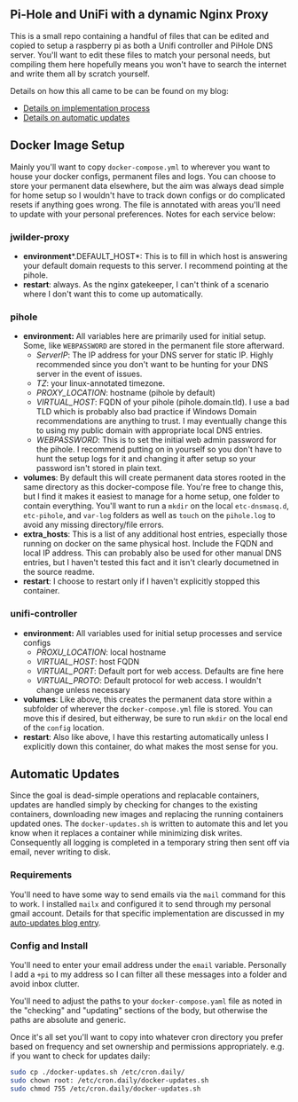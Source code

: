 ## Pi-Hole and UniFi with a dynamic Nginx Proxy
This is a small repo containing a handful of files that can be edited and copied to setup a raspberry pi as both a Unifi controller and PiHole DNS server. You'll want to edit these files to match your personal needs, but compiling them here hopefully means you won't have to search the internet and write them all by scratch yourself.

Details on how this all came to be can be found on my blog:
* [Details on implementation process](https://crayzeigh.com/how-to-setup-pihole/)
* [Details on automatic updates](https://crayzeigh.com/automated-docker-image-package-updates-on-rasberry-pi)

## Docker Image Setup
Mainly you'll want to copy `docker-compose.yml` to wherever you want to house your docker configs, permanent files and logs. You can choose to store your permanent data elsewhere, but the aim was always dead simple for home setup so I wouldn't have to track down configs or do complicated resets if anything goes wrong. The file is annotated with areas you'll need to update with your personal preferences. Notes for each service below:

### jwilder-proxy

- **environment***.DEFAULT_HOST*: This is to fill in which host is answering your default domain requests to this server. I recommend pointing at the pihole.
- **restart**: always. As the nginx gatekeeper, I can't think of a scenario where I don't want this to come up automatically.

### pihole

- **environment:** All variables here are primarily used for initial setup. Some, like `WEBPASSWORD` are stored in the permanent file store afterward.  
    - *ServerIP*: The IP address for your DNS server for static IP. Highly recommended since you don't want to be hunting for your DNS server in the event of issues.  
    - *TZ*: your linux-annotated timezone. 
    - *PROXY_LOCATION*: hostname (pihole by default)
    - *VIRTUAL_HOST*: FQDN of your pihole (pihole.domain.tld). I use a bad TLD which is probably also bad practice if Windows Domain recommendations are anything to trust. I may eventually change this to using my public domain with appropriate local DNS entries.  
    - *WEBPASSWORD*: This is to set the initial web admin password for the pihole. I recommend putting on in yourself so you don't have to hunt the setup logs for it and changing it after setup so your password isn't stored in plain text.
- **volumes**: By default this will create permanent data stores rooted in the same directory as this docker-compose file. You're free to change this, but I find it makes it easiest to manage for a home setup, one folder to contain everything. You'll want to run a `mkdir` on the local `etc-dnsmasq.d`, `etc-pihole`, and `var-log` folders as well as `touch` on the `pihole.log` to avoid any missing directory/file errors. 
- **extra_hosts**: This is a list of any additional host entries, especially those running on docker on the same physical host. Include the FQDN and local IP address. This can probably also be used for other manual DNS entries, but I haven't tested this fact and it isn't clearly documetned in the source readme.
- **restart**: I choose to restart only if I haven't explicitly stopped this container. 

### unifi-controller

- **environment:** All variables used for initial setup processes and service configs
    - *PROXU_LOCATION*: local hostname
    - *VIRTUAL_HOST*: host FQDN
    - *VIRTUAL_PORT*: Default port for web access. Defaults are fine here
    - *VIRTUAL_PROTO*: Default protocol for web access. I wouldn't change unless necessary
- **volumes**: Like above, this creates the permanent data store within a subfolder of wherever the `docker-compose.yml` file is stored. You can move this if desired, but eitherway, be sure to run `mkdir` on the local end of the `config` location.
- **restart**: Also like above, I have this restarting automatically unless I explicitly down this container, do what makes the most sense for you.

## Automatic Updates
Since the goal is dead-simple operations and replacable containers, updates are handled simply by checking for changes to the existing containers, downloading new images and replacing the running containers updated ones. The `docker-updates.sh` is written to automate this and let you know when it replaces a container while minimizing disk writes. Consequently all logging is completed in a temporary string then sent off via email, never writing to disk.

### Requirements
You'll need to have some way to send emails via the `mail` command for this to work. I installed `mailx` and configured it to send through my personal gmail account. Details for that specific implementation are discussed in my [auto-updates blog entry](https://crayzeigh.com/automated-docker-image-package-updates-on-rasberry-pi).

### Config and Install
You'll need to enter your email address under the `email` variable. Personally I add a `+pi` to my address so I can filter all these messages into a folder and avoid inbox clutter.

You'll need to adjust the paths to your `docker-compose.yaml` file as noted in the "checking" and "updating" sections of the body, but otherwise the paths are absolute and generic.

Once it's all set you'll want to copy into whatever cron directory you prefer based on frequency and set ownership and permissions appropriately. e.g. if you want to check for updates daily:

```bash
sudo cp ./docker-updates.sh /etc/cron.daily/
sudo chown root: /etc/cron.daily/docker-updates.sh
sudo chmod 755 /etc/cron.daily/docker-updates.sh
```
